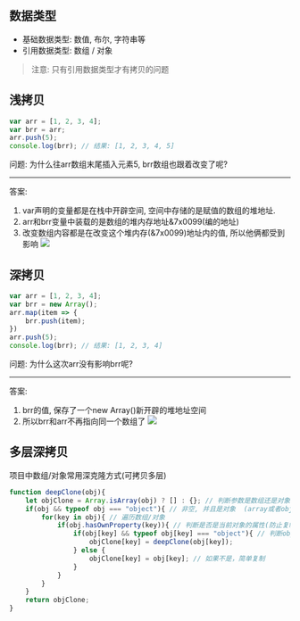 ## 数据类型
* 基础数据类型: 数值, 布尔, 字符串等
* 引用数据类型: 数组 / 对象 <br>
> 注意: 只有引用数据类型才有拷贝的问题
## 浅拷贝
``` js
var arr = [1, 2, 3, 4];
var brr = arr;
arr.push(5);
console.log(brr); // 结果: [1, 2, 3, 4, 5]
```
问题: 为什么往arr数组末尾插入元素5, brr数组也跟着改变了呢? <hr>
答案: 
1. var声明的变量都是在栈中开辟空间, 空间中存储的是赋值的数组的堆地址.
2. arr和brr变量中装载的是数组的堆内存地址&7x0099(编的地址)
3. 改变数组内容都是在改变这个堆内存(&7x0099)地址内的值, 所以他俩都受到影响
![](/webFront/screenshot_1550676438204.png)
## 深拷贝
``` js
var arr = [1, 2, 3, 4];
var brr = new Array();
arr.map(item => {
    brr.push(item);
})
arr.push(5);
console.log(brr); // 结果: [1, 2, 3, 4]
```
问题: 为什么这次arr没有影响brr呢? <hr>
答案: 
1. brr的值, 保存了一个new Array()新开辟的堆地址空间
2. 所以brr和arr不再指向同一个数组了
![](/webFront/screenshot_1550676791953.png)

## 多层深拷贝
项目中数组/对象常用深克隆方式(可拷贝多层)
``` js
function deepClone(obj){
    let objClone = Array.isArray(obj) ? [] : {}; // 判断参数是数组还是对象, 准备一个空的
    if(obj && typeof obj === "object"){ // 非空, 并且是对象  (array或者object的typeof都是object)
        for(key in obj){ // 遍历数组/对象
            if(obj.hasOwnProperty(key)){ // 判断是否是当前对象的属性(防止复制原型链上的对象)
                if(obj[key] && typeof obj[key] === "object"){ // 判断obj子元素是否为对象，如果是，递归复制
                    objClone[key] = deepClone(obj[key]);
                } else {
                    objClone[key] = obj[key]; // 如果不是，简单复制
                }
            }
        }
    }
    return objClone;
}
```


